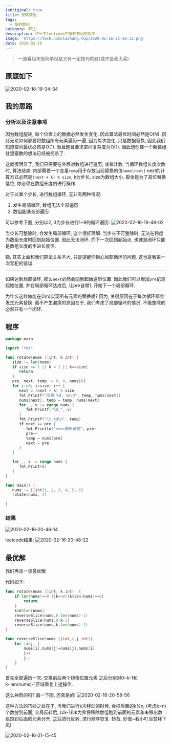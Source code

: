 ```yaml
---
isOriginal: true
title: 旋转数组
tags:
  - 旋转数组
category: 算法
description: 讲一下leetcode中旋转数组的程序
image: 'https://tech.nikolazhang.top/2020-02-16-21-20-32.png'
date: 2020-02-16
---
```


> 一道看起来很简单但是又有一定技巧的题(或许是我太菜)

## 原题如下

![2020-02-16-19-34-34](https://tech.nikolazhang.top/2020-02-16-19-34-34.png)

## 我的思路

### 分析以及注意事项

因为数组旋转, 每个位置上的数据必然发生变化. 因此算法最优时间必然是O(N).
因此无论如何都要将数组所有元素遍历一遍, 因为每次变化, 只是数据替换, 因此我们知道空间最优必然是O(1).
而且题目要求空间复杂度为O(1). 因此想创建一个新数组往里塞数的想法已经被扼杀了.

这就很明显了, 我们只需要在外层对数组进行遍历, 或者计数, 当循环数组长度次数时, 算法结束.
内部需要一个变量`temp`用于存放当前替换的值`nums[next]`
next的计算方式必然是`(next + k) % size`, k为步长, size为数组大小. 取余是为了高位替换低位, 你必须在数组长度内进行操作.

对于以某个步长, 进行数组循环, 无非有两种情况:

1. 发生局部循环, 数组无法全部遍历
2. 数组能够全部遍历

可以参考下图, 分别以2, 3为步长进行1~8的循环遍历:
![2020-02-16-19-48-02](https://tech.nikolazhang.top/2020-02-16-19-48-02.png)

当步长可整除时, 会发生局部循环, 这个很好理解.
当步长不可整除时, 无法在跨度为数组长度时回到起始位置. 因此无法闭环. 而下一次回到起始点, 也就是闭环只能是数组长度的步进长度倍.

额, 其实上面和我们算法关系不大, 只是提醒你担心局部循环的问题. 这也是我第一次写犯的错误.

---
如果达到局部循环, 那么`next`必然会回到起始遍历位置. 因此我们可以增加`pre`记录起始位置, 并在局部循环达成后, 让pre自增1, 开始下一个局部循环.

为什么这样做能在O(n)实现所有元素的替换呢?
因为, 关键原因在于每次循环都会发生元素替换. 而不产生漏换的原因在于, 我们考虑了局部循环的情况. 不能整除的必然只有一个闭环.

## 程序

```go
package main

import "fmt"

func rotate(nums []int, k int) {
   size := len(nums)
   if size <= 1 || k < 1 || k==size{
      return
   }
   pre, next, temp := 0, 0, nums[0]
   for i:=0; i<size; i++ {
      next = (next + k) % size
      fmt.Printf("交换 %d, %d\n", temp, nums[next])
      nums[next], temp = temp, nums[next]
      for _, v := range nums {
         fmt.Printf("%d,", v)
      }
      fmt.Printf("\t %d\n", temp)
      if next == pre {
         fmt.Println("====重新设置", pre)
         pre++
         temp = nums[pre]
         next = pre
      }
   }

   for _, v := range nums {
      fmt.Print(v)
   }
}

func main() {
   nums := []int{1, 2, 3, 4, 5, 6}
   rotate(nums, 4)

}
```

### 结果

![2020-02-16-20-46-14](https://tech.nikolazhang.top/2020-02-16-20-46-14.png)

leetcode结果:
![2020-02-16-20-48-22](https://tech.nikolazhang.top/2020-02-16-20-48-22.png)

## 最优解

我们再谈一谈最优解

代码如下:

```go
func rotate(nums []int, k int)  {
    if len(nums)==0 ||k==0||k%len(nums)==0{
        return
    }
    k=k%len(nums)
    reverseSlice(nums,0,len(nums)-1)
    reverseSlice(nums,0,k-1)
    reverseSlice(nums,k,len(nums)-1)
}

func reverseSlice(nums []int,i,j int){
    for ;i<j; {
        nums[i],nums[j]=nums[j],nums[i]
        i++
        j--
    }
}
```

首先全部遍历一次, 交换前后两个镜像位置元素
之后分别对0~k-1和k~len(nums)-1区域重复上述操作.

这么神奇的吗? 画一下图, 还真是的!
![2020-02-16-20-58-56](https://tech.nikolazhang.top/2020-02-16-20-58-56.png)

这种方法的巧妙之处在于, 当我们进行k次移动的时候, 会把后面的k%n, (考虑k>n)个数放到前面,
全局反转后, 以k-1和k为界将移除数组跑到前面的元素和未移出数组跑到后面的元素分开,
之后进行反转, 进行顺序恢复.
妙哉, 妙哉~我小叮当甘拜下风!

![2020-02-16-21-15-45](https://tech.nikolazhang.top/2020-02-16-21-15-45.png)
